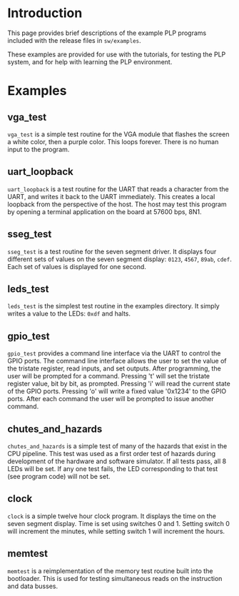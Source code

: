 # Introduction #

This page provides brief descriptions of the example PLP programs included with the release files in `sw/examples`.

These examples are provided for use with the tutorials, for testing the PLP system, and for help with learning the PLP environment.

# Examples #

## vga\_test ##

`vga_test` is a simple test routine for the VGA module that flashes the screen a white color, then a purple color. This loops forever. There is no human input to the program.

## uart\_loopback ##

`uart_loopback` is a test routine for the UART that reads a character from the UART, and writes it back to the UART immediately. This creates a local loopback from the perspective of the host. The host may test this program by opening a terminal application on the board at 57600 bps, 8N1.

## sseg\_test ##

`sseg_test` is a test routine for the seven segment driver. It displays four different sets of values on the seven segment display: `0123`, `4567`, `89ab`, `cdef`. Each set of values is displayed for one second.

## leds\_test ##

`leds_test` is the simplest test routine in the examples directory. It simply writes a value to the LEDs: `0xdf` and halts.

## gpio\_test ##

`gpio_test` provides a command line interface via the UART to control the GPIO ports. The command line interface allows the user to set the value of the tristate register, read inputs, and set outputs. After programming, the user will be prompted for a command. Pressing 't' will set the tristate register value, bit by bit, as prompted. Pressing 'i' will read the current state of the GPIO ports. Pressing 'o' will write a fixed value '0x1234' to the GPIO ports. After each command the user will be prompted to issue another command.

## chutes\_and\_hazards ##

`chutes_and_hazards` is a simple test of many of the hazards that exist in the CPU pipeline. This test was used as a first order test of hazards during development of the hardware and software simulator. If all tests pass, all 8 LEDs will be set. If any one test fails, the LED corresponding to that test (see program code) will not be set.

## clock ##

`clock` is a simple twelve hour clock program. It displays the time on the seven segment display. Time is set using switches 0 and 1. Setting switch 0 will increment the minutes, while setting switch 1 will increment the hours.

## memtest ##

`memtest` is a reimplementation of the memory test routine built into the bootloader. This is used for testing simultaneous reads on the instruction and data busses.